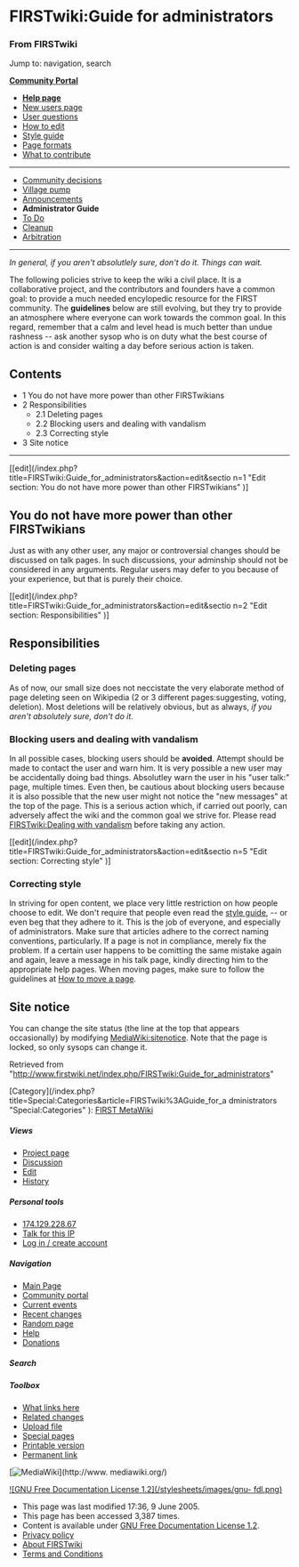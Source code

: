 

# FIRSTwiki:Guide for administrators

### From FIRSTwiki

Jump to: navigation, search

**[Community Portal](/index.php/FIRSTwiki:Community_portal "FIRSTwiki:Community portal" )**

  * **[Help page](/index.php/FIRSTwiki:Help "FIRSTwiki:Help" )**
  * [New users page](/index.php/FIRSTwiki:New_users_page "FIRSTwiki:New users page" )
  * [User questions](/index.php/FIRSTwiki:User_questions "FIRSTwiki:User questions" )
  * [How to edit](/index.php/FIRSTwiki:How_does_one_edit_a_page "FIRSTwiki:How does one edit a page" )
  * [Style guide](/index.php/FIRSTwiki:Style_guide "FIRSTwiki:Style guide" )
  * [Page formats](/index.php/FIRSTwiki:Page_formats "FIRSTwiki:Page formats" )
  * [What to contribute](/index.php/FIRSTwiki:What_to_contribute "FIRSTwiki:What to contribute" )

* * *

  * [Community decisions](/index.php/FIRSTwiki:Community_decisions "FIRSTwiki:Community decisions" )
  * [Village pump](/index.php/FIRSTwiki:Village_pump "FIRSTwiki:Village pump" )
  * [Announcements](/index.php/FIRSTwiki:Announcements "FIRSTwiki:Announcements" )
  * **Administrator Guide**
  * [To Do](/index.php/FIRSTwiki:To_Do "FIRSTwiki:To Do" )
  * [Cleanup](/index.php/FIRSTwiki:Cleanup "FIRSTwiki:Cleanup" )
  * [Arbitration](/index.php/FIRSTwiki:Arbitration "FIRSTwiki:Arbitration" )  
---  
  
  
_In general, if you aren't absolutlely sure, don't do it. Things can wait._

The following policies strive to keep the wiki a civil place. It is a
collaborative project, and the contributors and founders have a common goal:
to provide a much needed encylopedic resource for the FIRST community. The
**guidelines** below are still evolving, but they try to provide an atmosphere
where everyone can work towards the common goal. In this regard, remember that
a calm and level head is much better than undue rashness -- ask another sysop
who is on duty what the best course of action is and consider waiting a day
before serious action is taken.

## Contents

  * 1 You do not have more power than other FIRSTwikians
  * 2 Responsibilities
    * 2.1 Deleting pages
    * 2.2 Blocking users and dealing with vandalism
    * 2.3 Correcting style
  * 3 Site notice  
---  
  
[[edit](/index.php?title=FIRSTwiki:Guide_for_administrators&action=edit&sectio
n=1 "Edit section: You do not have more power than other FIRSTwikians" )]

## You do not have more power than other FIRSTwikians

Just as with any other user, any major or controversial changes should be
discussed on talk pages. In such discussions, your adminship should not be
considered in any arguments. Regular users may defer to you because of your
experience, but that is purely their choice.

[[edit](/index.php?title=FIRSTwiki:Guide_for_administrators&action=edit&sectio
n=2 "Edit section: Responsibilities" )]

## Responsibilities


### Deleting pages

As of now, our small size does not neccistate the very elaborate method of
page deleting seen on Wikipedia (2 or 3 different pages:suggesting, voting,
deletion). Most deletions will be relatively obvious, but as always, _if you
aren't absolutely sure, don't do it_.


### Blocking users and dealing with vandalism

In all possible cases, blocking users should be **avoided**. Attempt should be
made to contact the user and warn him. It is very possible a new user may be
accidentally doing bad things. Absolutley warn the user in his "user talk:"
page, multiple times. Even then, be cautious about blocking users because it
is also possible that the new user might not notice the "new messages" at the
top of the page. This is a serious action which, if carried out poorly, can
adversely affect the wiki and the common goal we strive for. Please read
[FIRSTwiki:Dealing with vandalism](/index.php/FIRSTwiki:Dealing_with_vandalism
"FIRSTwiki:Dealing with vandalism" ) before taking any action.

[[edit](/index.php?title=FIRSTwiki:Guide_for_administrators&action=edit&sectio
n=5 "Edit section: Correcting style" )]

### Correcting style

In striving for open content, we place very little restriction on how people
choose to edit. We don't require that people even read the [style
guide](/index.php/FIRSTwiki:Style_guide "FIRSTwiki:Style guide" ), -- or even
beg that they adhere to it. This is the job of everyone, and especially of
administrators. Make sure that articles adhere to the correct naming
conventions, particularly. If a page is not in compliance, merely fix the
problem. If a certain user happens to be comitting the same mistake again and
again, leave a message in his talk page, kindly directing him to the
appropriate help pages. When moving pages, make sure to follow the guidelines
at [How to move a page](/index.php/FIRSTwiki:How_to_move_a_page "FIRSTwiki:How
to move a page" ).


##  Site notice

You can change the site status (the line at the top that appears occasionally)
by modifying [MediaWiki:sitenotice](/index.php/MediaWiki:Sitenotice
"MediaWiki:Sitenotice" ). Note that the page is locked, so only sysops can
change it.

Retrieved from
"<http://www.firstwiki.net/index.php/FIRSTwiki:Guide_for_administrators>"

[Category](/index.php?title=Special:Categories&article=FIRSTwiki%3AGuide_for_a
dministrators "Special:Categories" ): [FIRST
MetaWiki](/index.php/Category:FIRST_MetaWiki "Category:FIRST MetaWiki" )

##### Views

  * [Project page](/index.php/FIRSTwiki:Guide_for_administrators)
  * [Discussion](/index.php/FIRSTwiki_talk:Guide_for_administrators)
  * [Edit](/index.php?title=FIRSTwiki:Guide_for_administrators&action=edit)
  * [History](/index.php?title=FIRSTwiki:Guide_for_administrators&action=history)

##### Personal tools

  * [174.129.228.67](/index.php/User:174.129.228.67)
  * [Talk for this IP](/index.php/User_talk:174.129.228.67)
  * [Log in / create account](/index.php?title=Special:Userlogin&returnto=FIRSTwiki:Guide_for_administrators)

[](/index.php/Main_Page "Main Page" )

##### Navigation

  * [Main Page](/index.php/Main_Page)
  * [Community portal](/index.php/FIRSTwiki:Community_portal)
  * [Current events](/index.php/Current_events)
  * [Recent changes](/index.php/Special:Recentchanges)
  * [Random page](/index.php/Special:Random)
  * [Help](/index.php/FIRSTwiki:Help)
  * [Donations](/index.php/FIRSTwiki:Site_support)

##### Search



##### Toolbox

  * [What links here](/index.php/Special:Whatlinkshere/FIRSTwiki:Guide_for_administrators)
  * [Related changes](/index.php/Special:Recentchangeslinked/FIRSTwiki:Guide_for_administrators)
  * [Upload file](/index.php/Special:Upload)
  * [Special pages](/index.php/Special:Specialpages)
  * [Printable version](/index.php?title=FIRSTwiki:Guide_for_administrators&printable=yes)
  * [Permanent link](/index.php?title=FIRSTwiki:Guide_for_administrators&oldid=39229)

[![MediaWiki](/skins/common/images/poweredby_mediawiki_88x31.png)](http://www.
mediawiki.org/)

[![GNU Free Documentation License 1.2](/stylesheets/images/gnu-
fdl.png)](http://www.gnu.org/copyleft/fdl.html)

  * This page was last modified 17:36, 9 June 2005.
  * This page has been accessed 3,387 times.
  * Content is available under [GNU Free Documentation License 1.2](http://www.gnu.org/copyleft/fdl.html "http://www.gnu.org/copyleft/fdl.html" ).
  * [Privacy policy](/index.php/FIRSTwiki:Privacy_policy "FIRSTwiki:Privacy policy" )
  * [About FIRSTwiki](/index.php/FIRSTwiki:About "FIRSTwiki:About" )
  * [Terms and Conditions](/index.php/FIRSTwiki:Terms_and_conditions "FIRSTwiki:Terms and conditions" )

